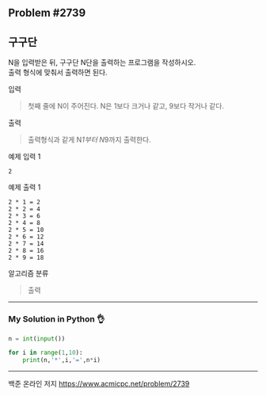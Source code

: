 ## Problem #2739
## 구구단

N을 입력받은 뒤, 구구단 N단을 출력하는 프로그램을 작성하시오.\
출력 형식에 맞춰서 출력하면 된다.

입력
> 첫째 줄에 N이 주어진다. N은 1보다 크거나 같고, 9보다 작거나 같다.

출력
> 출력형식과 같게 N*1부터 N*9까지 출력한다.

예제 입력 1
```
2
```

예제 출력 1
```
2 * 1 = 2
2 * 2 = 4
2 * 3 = 6
2 * 4 = 8
2 * 5 = 10
2 * 6 = 12
2 * 7 = 14
2 * 8 = 16
2 * 9 = 18
```

알고리즘 분류
> 출력

***
### My Solution in Python :ok_hand:
```python
n = int(input())

for i in range(1,10):
    print(n,'*',i,'=',n*i)
```
***
백준 온라인 저지 https://www.acmicpc.net/problem/2739
